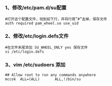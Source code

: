 #
### 1、修改/etc/pam.d/su配置
```
#打开这个配置文件，找到如下行，并将行首”#”去掉，保存文件
auth required pam_wheel.so use_uid
```

### 2、修改/etc/login.defs文件
```
#在文件末尾添加 SU_WHEEL_ONLY yes 保存文件
vi /etc/login.defs 
```

### 3、vim /etc/sudoers     添加
```
## Allow root to run any commands anywhere 
mccok  ALL=(ALL)       ALL,!/bin/su
```






